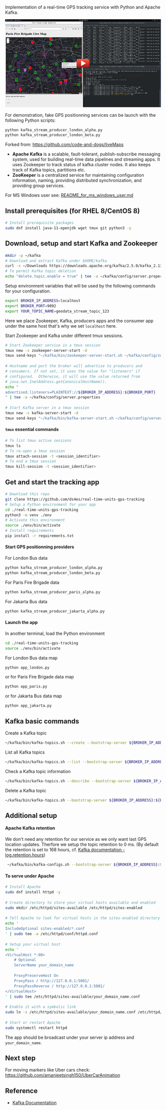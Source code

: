Implementation of a real-time GPS tracking service with Python and Apache Kafka. 

[![IMAGE ALT TEXT HERE](static/img/real-time-units-gps-tracking.jpg)](https://www.youtube.com/watch?v=1Z_MxXHya84)

For demonstration, fake GPS positionning services can be launch with the following Python scripts:

```bash
python kafka_stream_producer_london_alpha.py
python kafka_stream_producer_london_beta.py
``` 

Forked from: https://github.com/code-and-dogs/liveMaps

* **Apache Kafka** is a scalable, fault-tolerant, publish-subscribe messaging system, used for building real-time data pipelines and streaming apps. It uses Zookeeper to track status of kafka cluster nodes. It also keeps track of Kafka topics, partitions etc.
* **ZooKeeper** is a centralized service for maintaining configuration information, naming, providing distributed synchronization, and providing group services.

For MS Windows user see: [README_for_ms_windows_user.md](README_for_ms_windows_user.md)

## Install prerequisites (for RHEL 8/CentOS 8)
```bash
# Install prerequisite packages
sudo dnf install java-11-openjdk wget tmux git python3 -y
```

## Download, setup and start Kafka and Zookeeper
```bash
mkdir -p ~/kafka
# Download and extract Kafka under $HOME/kafka
curl -s ~/Downloads https://downloads.apache.org/kafka/2.5.0/kafka_2.13-2.5.0.tgz | tar -xvz --strip 1 -C ~/kafka
# To permit Kafka topic deletion
echo "delete.topic.enable = true" | tee -a ~/kafka/config/server.properties
```

Setup environment variables that will be used by the following commands for your configuration.
```bash
export BROKER_IP_ADDRESS=localhost
export BROKER_PORT=9092
export YOUR_TOPIC_NAME=geodata_stream_topic_123
```
Here we place Zookeeper, Kafka, producers apps and the consumer app under the same host that's why we set `localhost` here.

Start Zookeeper and Kafka under different tmux sessions.
```bash
# Start Zookeeper service in a tmux session
tmux new -s zookeeper-server-start -d
tmux send-keys "~/kafka/bin/zookeeper-server-start.sh ~/kafka/config/zookeeper.properties" Enter

# Hostname and port the broker will advertise to producers and 
# consumers. If not set, it uses the value for "listeners" if 
# configured.  Otherwise, it will use the value returned from 
# java.net.InetAddress.getCanonicalHostName().
echo "
advertised.listeners=PLAINTEXT://${BROKER_IP_ADDRESS}:${BROKER_PORT}
" | tee -a ~/kafka/config/server.properties

# Start Kafka server in a tmux session
tmux new -s kafka-server-start -d
tmux send-keys "~/kafka/bin/kafka-server-start.sh ~/kafka/config/server.properties" Enter
```

#### `tmux` essential commands
```bash
# To list tmux active sessions
tmux ls
# To re-open a tmux session
tmux attach-session -t <session_identifier>
# To end a tmux session
tmux kill-session -t <session_identifier>
```
## Get and start the tracking app

```bash
# Download this repo
git clone https://github.com/ds4es/real-time-units-gps-tracking
# Setup a Python environment for your app
cd ./real-time-units-gps-tracking
python3 -m venv ./env
# Activate this environment
source ./env/bin/activate
# Install requirements
pip install -r requirements.txt
```

#### Start GPS positionning providers

For London Bus data
```bash
python kafka_stream_producer_london_alpha.py
python kafka_stream_producer_london_beta.py
```
For Paris Fire Brigade data
```bash
python kafka_stream_producer_paris_alpha.py
```

For Jakarta Bus data
```bash
python kafka_stream_producer_jakarta_alpha.py
```

#### Launch the app

In another terminal, load the Python environment
```bash
cd ./real-time-units-gps-tracking
source ./env/bin/activate
```
For London Bus data map
```bash
python app_london.py
```
or for Paris Fire Brigade data map
```bash
python app_paris.py
```
or for Jakarta Bus data map
```bash
python app_jakarta.py
```


## Kafka basic commands

Create a Kafka topic
```bash
~/kafka/bin/kafka-topics.sh --create --bootstrap-server ${BROKER_IP_ADDRESS}:${BROKER_PORT} --replication-factor 1 --partitions 1 --topic ${YOUR_TOPIC_NAME} --config retention.hours=hours_to_keep_log_file
```
List all Kafka topics
```bash
~/kafka/bin/kafka-topics.sh --list --bootstrap-server ${BROKER_IP_ADDRESS}:${BROKER_PORT}
```

Check a Kafka topic information
```bash
~/kafka/bin/kafka-topics.sh --describe --bootstrap-server ${BROKER_IP_ADDRESS}:${BROKER_PORT} --topic ${YOUR_TOPIC_NAME}
```

Delete a Kafka topic
```bash
~/kafka/bin/kafka-topics.sh --bootstrap-server ${BROKER_IP_ADDRESS}:${BROKER_PORT} --delete --topic ${YOUR_TOPIC_NAME}
```

## Additional setup

#### Apache Kafka retention
We don't need any retention for our service as we only want last GPS location updates. Therfore we setup the topic retention to 0 ms. (By default the retention is set to 168 hours, cf. [Kafka documentation - log.retention.hours](https://kafka.apache.org/documentation/#log.retention.hours))  
```bash
 ~/kafka/bin/kafka-configs.sh --bootstrap-server ${BROKER_IP_ADDRESS}:${BROKER_PORT} --alter --topic ${YOUR_TOPIC_NAME} --add-config retention.ms=0
```

#### To serve under Apache
```bash
# Install Apache
sudo dnf install httpd -y

# Create directory to store your virtual hosts available and enabled
sudo mkdir /etc/httpd/sites-available /etc/httpd/sites-enabled

# Tell Apache to look for virtual hosts in the sites-enabled directory
echo '
IncludeOptional sites-enabled/*.conf
' | sudo tee -a /etc/httpd/conf/httpd.conf

# Setup your virtual host
echo '
<VirtualHost *:80>
	# Optional
    ServerName your_domain_name 

    ProxyPreserveHost On
    ProxyPass / http://127.0.0.1:5001/
    ProxyPassReverse / http://127.0.0.1:5001/
</VirtualHost>
' | sudo tee /etc/httpd/sites-available/your_domain_name.conf

# Enable it with a symbolic link
sudo ln -s /etc/httpd/sites-available/your_domain_name.conf /etc/httpd/sites-enabled/your_domain_name.conf

# Start or restart Apache
sudo systemctl restart httpd
```
The app should be broadcast under your server ip address and `your_domain_name`.

## Next step

For moving markers like Uber cars check: https://github.com/amanjeetsingh150/UberCarAnimation

## Reference
* [Kafka Documentation](https://kafka.apache.org/documentation/)